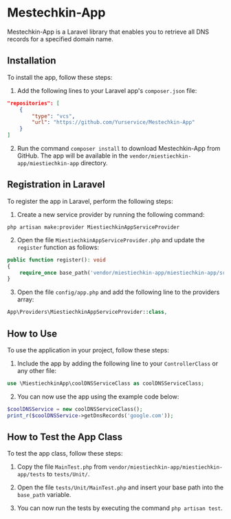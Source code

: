 # Mestechkin-App

Mestechkin-App is a Laravel library that enables you to retrieve all DNS records for a specified domain name.

## Installation

To install the app, follow these steps:

1. Add the following lines to your Laravel app's `composer.json` file:

```json
"repositories": [
    {
        "type": "vcs",
        "url": "https://github.com/Yurservice/Mestechkin-App"
    }
]
```

2. Run the command `composer install` to download Mestechkin-App from GitHub. The app will be available in the `vendor/miestiechkin-app/miestiechkin-app` directory.

## Registration in Laravel

To register the app in Laravel, perform the following steps:

1. Create a new service provider by running the following command:

```
php artisan make:provider MiestiechkinAppServiceProvider
```

2. Open the file `MiestiechkinAppServiceProvider.php` and update the `register` function as follows:

```php
public function register(): void
{
    require_once base_path('vendor/miestiechkin-app/miestiechkin-app/src/coolDNSServiceClass.php');
}
```

3. Open the file `config/app.php` and add the following line to the providers array:

```php
App\Providers\MiestiechkinAppServiceProvider::class,
```

## How to Use

To use the application in your project, follow these steps:

1. Include the app by adding the following line to your `ControllerClass` or any other file:

```php
use \MiestiechkinApp\coolDNSServiceClass as coolDNSServiceClass;
```

2. You can now use the app using the example code below:

```php
$coolDNSService = new coolDNSServiceClass();
print_r($coolDNSService->getDnsRecords('google.com'));
```

## How to Test the App Class

To test the app class, follow these steps:

1. Copy the file `MainTest.php` from `vendor/miestiechkin-app/miestiechkin-app/tests` to `tests/Unit/`.

2. Open the file `tests/Unit/MainTest.php` and insert your base path into the `base_path` variable.

3. You can now run the tests by executing the command `php artisan test`.